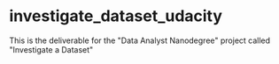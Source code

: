 # investigate_dataset_udacity
This is the deliverable for the "Data Analyst Nanodegree" project called "Investigate a Dataset"
